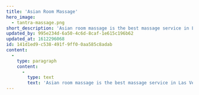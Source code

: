 ```yaml
---
title: 'Asian Room Massage'
hero_image:
  - tantra-massage.png
short_description: 'Asian room massage is the best massage service in Las Vegas.  We come directly to you!'
updated_by: 995e234d-6a50-4c6d-8caf-1e615c196b62
updated_at: 1612296068
id: 141d1ed9-c538-491f-9ff0-0aa585c8adab
content:
  -
    type: paragraph
    content:
      -
        type: text
        text: 'Asian room massage is the best massage service in Las Vegas.  We come directly to you!'
---
```

